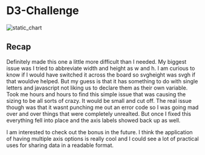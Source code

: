 # D3-Challenge
![static_chart](https://user-images.githubusercontent.com/67917648/108436682-7fdafa80-7211-11eb-9b32-0ec682a18c9a.png)

## Recap
Definitely made this one a little more difficult than I needed. My biggest issue was I tried to abbreviate width and height as w and h. I am curious to know if I would have switched it across the board so svgheight was svgh if that wouldve helped. But my guess is that it has something to do with single letters and javascript not liking us to declare them as their own variable. Took me hours and hours to find this simple issue that was causing the sizing to be all sorts of crazy. It would be small and cut off. The real issue though was that it wasnt punching me out an error code so I was going mad over and over things that were completely unrealted. But once I fixed this everything fell into place and the axis labels showed back up as well.

I am interested to check out the bonus in the future. I think the application of having multiple axis options is really cool and I could see a lot of practical uses for sharing data in a readable format. 
